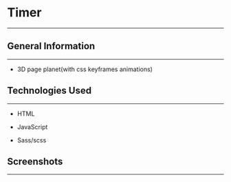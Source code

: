 <h1>Timer</h1>
<hr><h2>General Information</h2>
<hr><ul>
<li>3D page planet(with css keyframes animations)</li>
</ul><h2>Technologies Used</h2>
<hr><ul>
<li>HTML</li>
</ul><ul>
<li>JavaScript</li>
</ul><ul>
<li>Sass/scss</li>
</ul><h2>Screenshots</h2>
<hr><p><img src="https://user-images.githubusercontent.com/52581014/196904412-2d52d35a-4d9e-4e35-aa6b-8dd2d47cc1ca.png" alt=""></p>
